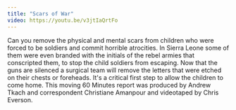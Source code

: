 ```yaml
---
title: "Scars of War"
video: https://youtu.be/v3jtIaQrtFo
---
```


Can you remove the physical and mental scars from children who were forced to be soldiers and commit horrible atrocities.   In Sierra Leone some of them were even branded with the initials of the rebel armies that conscripted them, to stop the child soldiers from escaping.  Now that the guns are silenced a surgical team will remove the letters that were etched on their chests or foreheads.  It's a critical first step  to  allow the children to come home.  This moving 60 Minutes report was produced by Andrew Tkach and correspondent Christiane Amanpour and videotaped by Chris Everson.
